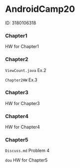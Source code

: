 # AndroidCamp20
ID: 3180106318

### Chapter1
HW for Chapter1

### Chapter2
`ViewCount.java`  Ex.2

`Chapter2HW`   Ex.3

### Chapter3

HW for Chapter3

### Chapter4

HW for Chapter4

### Chapter5

`Discuss.md`	Problem 4

`dou`	HW for Chapter5
